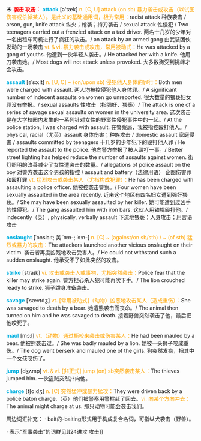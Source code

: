 ☀ <font color="red">**袭击 攻击：**</font>
<font color="sky blue">**attack**</font> [ə'tæk] 
<font color="orange">n. [C, U] attack (on sb) 暴力袭击或攻击（以试图伤害或杀掉某人）。是此义的基础通用词，极为常用：</font>racist attack 种族袭击 / arson, gun, knife attack 纵火；枪袭；持刀袭击 / sexual attack 性侵犯 / Two teenagers carried out a frenzied attack on a taxi driver. 两名十几岁的少年对一名出租车司机进行了疯狂的攻击。/ an attack by an armed gang 由武装团伙发动的一场袭击 <font color="orange">vt.＆vi. 暴力袭击或攻击，常用被动式：</font>He was attacked by a gang of youths. 他遭到一伙年轻人袭击。/ He attacked her with a knife. 他用刀袭击她。/ Most dogs will not attack unless provoked. 大多数狗受到挑衅才会攻击。
           
<font color="sky blue">**assault**</font> [əˈsɔ:lt]
<font color="orange">n. [U, C] ~ (on/upon sb) 侵犯他人身体的罪行：</font>Both men were charged with assault. 两人均被控侵犯他人身体罪。/ A significant number of indecent assaults on women go unreported. 很大数量的猥亵妇女罪没有举报。/ sexual assaults 性攻击（指强奸、猥亵）/ The attack is one of a series of savage sexual assaults on women in the university area. 这次袭击是在大学校园内发生的一系列针对女性的野蛮性侵犯事件中的一起。/ At the police station, I was charged with assault. 在警察局，我被指控殴打他人。/ physical, racial（尤英）assault 身体伤害；种族攻击 / domestic assault 家庭侵害 / assaults committed by teenagers 十几岁的少年犯下的殴打他人罪 / He reported the assault to the police. 他向警方举报了被人殴打一事。/ Better street lighting has helped reduce the number of assaults against women. 街灯照明的改善减少了女性遭袭击的数量。/ allegations of police assault on the boy 对警方袭击这个男孩的指控 / assault and battery（法律用语） 企图伤害罪和殴打罪 <font color="orange">vt. 猛烈攻击或袭击某人（尤指构成犯罪）：</font>He has been charged with assaulting a police officer. 他被控袭击警察。/ Four women have been sexually assaulted in the area recently. 近来这个地区有四名妇女遭到强奸猥亵。/ She may have been sexually assaulted by her killer. 她可能遭到过凶手的性侵犯。/ The gang assaulted him with iron bars. 这伙人用铁棍殴打他。/ indecently（英）, physically, verbally assault 下流地猥亵；人身攻击；用言语攻击

<font color="sky blue">**onslaught**</font> [ˈɒnslɔ:t; 美 ˈɑ:n-; ˈɔ:n-]
<font color="orange">n. [C] ~ (against/on sb/sth) / ~ (of sth) 猛烈或暴力的攻击：</font>The attackers launched another vicious onslaught on their victim. 袭击者再度凶残地攻击受害人。/ He could not withstand such a sudden onslaught. 他承受不了如此突然的攻击。

<font color="sky blue">**strike**</font> [straɪk] 
<font color="orange">vi. 攻击或袭击人或事物，尤指突然袭击：</font>Police fear that the killer may strike again. 警方担心杀人犯可能再次下手。/ The lion crouched ready to strike. 狮子蹲身准备袭击。
           
<font color="sky blue">**savage**</font> [ˈsævɪdʒ]
<font color="orange">vt. [常用被动式]（动物）凶恶地攻击某人（造成重伤）：</font>She was savaged to death by a bear. 她遭熊袭击而丧命。/ The animal then turned on him and he was savaged to death. 接着野兽突然袭击了他，最后把他咬死了。
           
<font color="sky blue">**maul**</font> [mɔ:l]
<font color="orange">vt.（动物）通过撕咬来袭击或伤害某人：</font>He had been mauled by a bear. 他被熊袭击过。/ She was badly mauled by a lion. 她被一头狮子咬成重伤。/ The dog went berserk and mauled one of the girls. 狗突然发疯，把其中一个女孩咬伤了。

<font color="sky blue">**jump**</font> [dӡʌmp] 
<font color="orange">vt.＆vi. [非正式] jump (on) sb突然袭击某人：</font>The thieves jumped him. 一伙盗贼突然扑向他。

<font color="sky blue">**charge**</font> [tʃɑːdӡ] 
<font color="orange">n. [C] 突然猛冲或暴力猛攻：</font>They were driven back by a police baton charge.（英）他们被警察用警棍赶了回去。<font color="orange">vi. 向某个方向冲去：</font>The animal might charge at us. 那只动物可能会袭击我们。        

周边词汇补充：
· bait的-baiting形式用于构成复合名词，可指纵犬袭击（野兽）。

· 表示“军事袭击”的词群见[[24进攻 攻击]]
